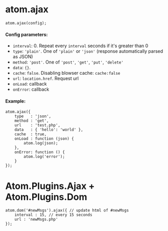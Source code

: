 atom.ajax
=========

	atom.ajax(config);

#### Config parameters:

* `interval`: 0. Repeat every `interval` seconds if it's greater than 0
* `type`: `'plain'`. One of `'plain'` or `'json'` (response automatically parsed as JSON)
* `method`: `'post'`. One of `'post'`, `'get'`, `'put'`, `'delete'`
* `data`: `{}`.
* `cache`: `false`. Disabling blowser cache: `cache:false`
* `url`: `location.href`. Request url
* `onLoad`: callback
* `onError`: callback

#### Example:

	atom.ajax({
		type   : 'json',
		method : 'get',
		url    : 'test.php',
		data   : { 'hello': 'world' },
		cache  : true,
		onLoad : function (json) {
			atom.log(json);
		},
		onError: function () {
			atom.log('error');
		}
	});

# Atom.Plugins.Ajax + Atom.Plugins.Dom

	atom.dom('#newMsgs').ajax({ // update html of #newMsgs
		interval : 15, // every 15 seconds
		url : 'newMsgs.php'
	});
